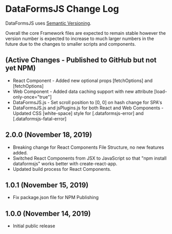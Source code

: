 # DataFormsJS Change Log

DataFormsJS uses [Semantic Versioning](https://docs.npmjs.com/about-semantic-versioning).

Overall the core Framework files are expected to remain stable however the version number is expected to increase to much larger numbers in the future due to the changes to smaller scripts and components.

## (Active Changes - Published to GitHub but not yet NPM)

* React Component <JsonData> - Added new optional props [fetchOptions] and [fetchOptions]
* Web Component <json-data> - Added data caching support with new attribute [load-only-once="true"]
* DataFormsJS.js - Set scroll position to [0, 0] on hash change for SPA's
* DataFormsJS.js and jsPlugins.js for both React and Web Components - Updated CSS [white-space] style for [.dataformsjs-error] and [.dataformsjs-fatal-error]

## 2.0.0 (November 18, 2019)

* Breaking change for React Components File Structure, no new features added.
* Switched React Components from JSX to JavaScript so that "npm install dataformsjs" works better with create-react-app.
* Updated build process for React Components.

## 1.0.1 (November 15, 2019)

* Fix package.json file for NPM Publishing

## 1.0.0 (November 14, 2019)

* Initial public release
